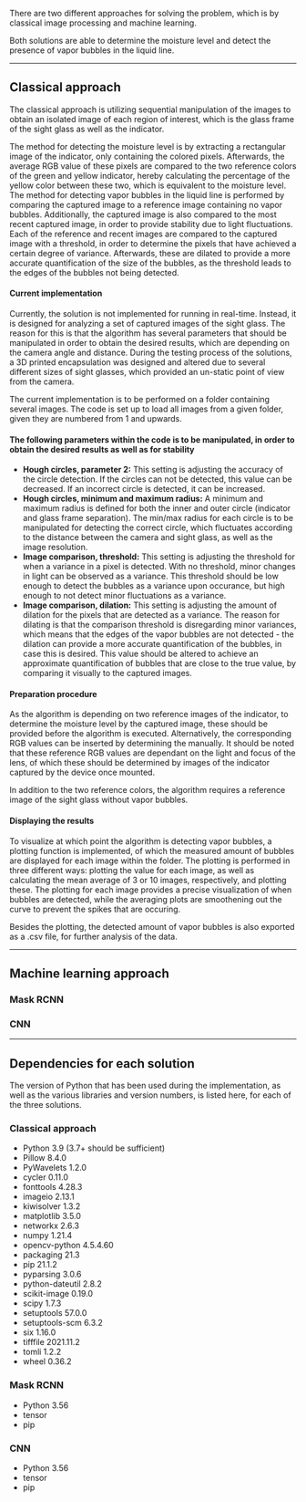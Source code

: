 There are two different approaches for solving the problem, which is by classical image processing and machine learning.

Both solutions are able to determine the moisture level and detect the presence of vapor bubbles in the liquid line.


____________________________________________________

## Classical approach

The classical approach is utilizing sequential manipulation of the images to obtain an isolated image of each region of interest, which is the glass frame of the sight glass as well as the indicator.

The method for detecting the moisture level is by extracting a rectangular image of the indicator, only containing the colored pixels. Afterwards, the average RGB value of these pixels are compared to the two reference colors of the green and yellow indicator, hereby calculating the percentage of the yellow color between these two, which is equivalent to the moisture level.
The method for detecting vapor bubbles in the liquid line is performed by comparing the captured image to a reference image containing no vapor bubbles. Additionally, the captured image is also compared to the most recent captured image, in order to provide stability due to light fluctuations.
Each of the reference and recent images are compared to the captured image with a threshold, in order to determine the pixels that have achieved a certain degree of variance. Afterwards, these are dilated to provide a more accurate quantification of the size of the bubbles, as the threshold leads to the edges of the bubbles not being detected.

#### Current implementation

Currently, the solution is not implemented for running in real-time. Instead, it is designed for analyzing a set of captured images of the sight glass. The reason for this is that the algorithm has several parameters that should be manipulated in order to obtain the desired results, which are depending on the camera angle and distance. During the testing process of the solutions, a 3D printed encapsulation was designed and altered due to several different sizes of sight glasses, which provided an un-static point of view from the camera. 

The current implementation is to be performed on a folder containing several images. The code is set up to load all images from a given folder, given they are numbered from 1 and upwards.

#### The following parameters within the code is to be manipulated, in order to obtain the desired results as well as for stability

* **Hough circles, parameter 2:** This setting is adjusting the accuracy of the circle detection. If the circles can not be detected, this value can be decreased. If an incorrect circle is detected, it can be increased. 
* **Hough circles, minimum and maximum radius:** A minimum and maximum radius is defined for both the inner and outer circle (indicator and glass frame separation). The min/max radius for each circle is to be manipulated for detecting the correct circle, which fluctuates according to the distance between the camera and sight glass, as well as the image resolution.
* **Image comparison, threshold:** This setting is adjusting the threshold for when a variance in a pixel is detected. With no threshold, minor changes in light can be observed as a variance. This threshold should be low enough to detect the bubbles as a variance upon occurance, but high enough to not detect minor fluctuations as a variance.
* **Image comparison, dilation:** This setting is adjusting the amount of dilation for the pixels that are detected as a variance. The reason for dilating is that the comparison threshold is disregarding minor variances, which means that the edges of the vapor bubbles are not detected - the dilation can provide a more accurate quantification of the bubbles, in case this is desired. This value should be altered to achieve an approximate quantification of bubbles that are close to the true value, by comparing it visually to the captured images.

#### Preparation procedure

As the algorithm is depending on two reference images of the indicator, to determine the moisture level by the captured image, these should be provided before the algorithm is executed. Alternatively, the corresponding RGB values can be inserted by determining the manually. It should be noted that these reference RGB values are dependant on the light and focus of the lens, of which these should be determined by images of the indicator captured by the device once mounted.

In addition to the two reference colors, the algorithm requires a reference image of the sight glass without vapor bubbles. 

#### Displaying the results

To visualize at which point the algorithm is detecting vapor bubbles, a plotting function is implemented, of which the measured amount of bubbles are displayed for each image within the folder. The plotting is performed in three different ways: plotting the value for each image, as well as calculating the mean average of 3 or 10 images, respectively, and plotting these. The plotting for each image provides a precise visualization of when bubbles are detected, while the averaging plots are smoothening out the curve to prevent the spikes that are occuring. 

Besides the plotting, the detected amount of vapor bubbles is also exported as a .csv file, for further analysis of the data.

____________________________________________________

## Machine learning approach


### Mask RCNN


### CNN






____________________________________________________

## Dependencies for each solution

The version of Python that has been used during the implementation, as well as the various libraries and version numbers, is listed here, for each of the three solutions.

### Classical approach

* Python		3.9 (3.7+ should be sufficient)
* Pillow		8.4.0	
* PyWavelets		1.2.0
* cycler		0.11.0
* fonttools		4.28.3
* imageio		2.13.1	
* kiwisolver		1.3.2	
* matplotlib		3.5.0	
* networkx		2.6.3	
* numpy			1.21.4	
* opencv-python		4.5.4.60	
* packaging		21.3	
* pip			21.1.2	
* pyparsing		3.0.6	
* python-dateutil	2.8.2	
* scikit-image		0.19.0	
* scipy			1.7.3	
* setuptools		57.0.0	
* setuptools-scm	6.3.2	
* six			1.16.0	
* tifffile		2021.11.2	
* tomli			1.2.2	
* wheel			0.36.2	

### Mask RCNN

* Python 3.56
* tensor
* pip

### CNN

* Python 3.56
* tensor
* pip



